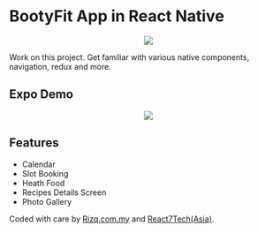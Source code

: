 # BootyFit App in React Native

<center><a href="https://www.instamobile.io/app-templates/food-app-template/"><img src="https://www.instamobile.io/wp-content/uploads/2019/07/Screen-Shot-2019-07-22-at-8.56.44-PM.png" /></a></center>

Work on this project. Get familiar with various native components, navigation, redux and more.

## Expo Demo
<center><a href=""><img src="https://www.instamobile.io/wp-content/uploads/2019/07/Screen-Shot-2019-07-22-at-8.20.29-PM.png" /></a></center>

## Features
- Calendar
- Slot Booking
- Heath Food
- Recipes Details Screen
- Photo Gallery


Coded with care by <a href="https://www.rizq.com.my/">Rizq.com.my</a> and <a href="https://www.gharcy.com/">React7Tech(Asia)</a>.
